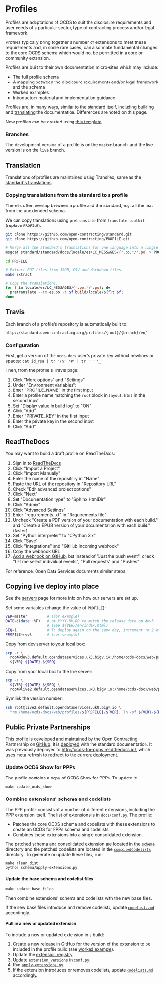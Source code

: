 # Profiles

Profiles are adaptations of OCDS to suit the disclosure requirements and user needs of a particular sector, type of contracting process and/or legal framework.

Profiles typically bring together a number of extensions to meet these requirements and, in some rare cases, can also make fundamental changes to the core OCDS schema which would not be permitted in a core or community extension.

Profiles are built to their own documentation micro-sites which may include:

* The full profile schema
* A mapping between the disclosure requirements and/or legal framework and the schema
* Worked examples
* Introductory material and implementation guidance

Profiles are, in many ways, similar to the [standard](../standard) itself, including [building](../standard/technical/build) and [translating](../standard/translation) the documentation. Differences are noted on this page.

New profiles can be created using [this template](https://github.com/open-contracting/standard_profile_template).

### Branches

The development version of a profile is on the `master` branch, and the live version is on the `live` branch.

## Translation

Translations of profiles are maintained using Transifex, same as the [standard's translations](../standard/translation).

### Copying translations from the standard to a profile

There is often overlap between a profile and the standard, e.g. all the text from the unextended schema.

We can copy translations using `pretranslate` from `translate-toolkit` (replace `PROFILE`):

```bash
git clone https://github.com/open-contracting/standard.git
git clone https://github.com/open-contracting/PROFILE.git

# Merge all the standard's translations for one language into a single file.
msgcat standard/standard/docs/locale/es/LC_MESSAGES/{*.po,*/*.po} > PROFILE/es.po

cd PROFILE

# Extract POT files from JSON, CSV and Markdown files.
make extract

# Copy the translations.
for f in locale/es/LC_MESSAGES/{*.po,*/*.po}; do
  pretranslate --tm es.po -t $f build/locale/${f}t $f;
done
```

## Travis

Each branch of a profile's repository is automatically built to:

`http://standard.open-contracting.org/profiles/{root}/{branch}/en/`

### Configuration

First, get a version of the `ocds-docs` user's private key without newlines or spaces: `cat id_rsa | tr '\n' '#' | tr ' ' '_'`

Then, from the profile's Travis page:

1. Click "More options" and "Settings"
1. Under "Environment Variables":
  1. Enter "PROFILE_NAME" in the first input
  1. Enter a profile name matching the `root` block in `layout.html` in the second input
  1. Set "Display value in build log" to "ON"
  1. Click "Add"
  1. Enter "PRIVATE_KEY" in the first input
  1. Enter the private key in the second input
  1. Click "Add"

## ReadTheDocs

You may want to build a draft profile on ReadTheDocs:

1. Sign in to [ReadTheDocs](https://readthedocs.org/dashboard/)
1. Click "Import a Project"
1. Click "Import Manually"
1. Enter the name of the repository in "Name"
1. Paste the URL of the repository in "Repository URL"
1. Check "Edit advanced project options"
1. Click "Next"
1. Set "Documentation type" to "Sphinx HtmlDir"
1. Click "Admin"
1. Click "Advanced Settings"
1. Enter "requirements.txt" in "Requirements file"
1. Uncheck "Create a PDF version of your documentation with each build." and "Create a EPUB version of your documentation with each build." (faster)
1. Set "Python interpreter" to "CPython 3.x"
1. Click "Save"
1. Click "Integrations" and "GitHub incoming webhook"
1. Copy the webhook URL
1. [Add a webhook on GitHub](https://docs.readthedocs.io/en/latest/webhooks.html#github), but instead of "Just the push event", check "Let me select individual events", "Pull requests" and "Pushes"

For reference, Open Data Services [documents similar steps](https://github.com/OpenDataServices/sphinx-base#building-on-readthedocs).

## Copying live deploy into place

See the [servers](../systems/servers) page for more info on how our servers are set up.

Set some variables (change the value of `PROFILE`):

```bash
VER=master         # (for example)
DATE=$(date +%F)   # or YYYY-MM-DD to match the release date on dev3
                   # (see ${VER}/en/index.html)
SEQ=1              # To deploy again on the same day, increment to 2 etc
PROFILE=root       # (for example)
```

Copy from dev server to your local box:

```bash
scp -r \
  root@dev3.default.opendataservices.uk0.bigv.io:/home/ocds-docs/web/profiles/${PROFILE}/${VER} \
  ${VER}-${DATE}-${SEQ}
```

Copy from your local box to the live server:

```bash
scp -r \
  ${VER}-${DATE}-${SEQ} \
  root@live2.default.opendataservices.uk0.bigv.io:/home/ocds-docs/web/profiles/${PROFILE}/
```

Symlink the version number:

```bash
ssh root@live2.default.opendataservices.uk0.bigv.io \
  "rm /home/ocds-docs/web/profiles/${PROFILE}/${VER}; ln -sf ${VER}-${DATE}-${SEQ} /home/ocds-docs/web/profiles/${PROFILE}/${VER}"
```

## Public Private Partnerships

[This profile](http://standard.open-contracting.org/profiles/ppp/latest/en/) is developed and maintained by the Open Contracting Partnership on [GitHub](https://github.com/open-contracting/public-private-partnerships). It is [deployed](http://standard.open-contracting.org/profiles/ppp/) with the standard documentation. It was previously deployed to <http://ocds-for-ppps.readthedocs.io/>, which uses meta refresh to redirect to the current deployment.

### Update OCDS Show for PPPs

The profile contains a copy of OCDS Show for PPPs. To update it:

```shell
make update_ocds_show
```

### Combine extensions' schema and codelists

The PPP profile consists of a number of different extensions, including the PPP extension itself. The list of extensions is in `docs/conf.py`. The profile:

* Patches the core OCDS schema and codelists with these extensions to create an OCDS for PPPs schema and codelists
* Combines these extensions into a single consolidated extension.

The patched schema and consolidated extension are located in the [`schema`](https://github.com/open-contracting/public-private-partnerships/tree/master/schema) directory and the patched codelists are located in the [`compiledCodelists`](https://github.com/open-contracting/public-private-partnerships/tree/master/compiledCodelists) directory. To generate or update these files, run:

```shell
make clean_dist
python schema/apply-extensions.py
```

#### Update the base schema and codelist files

```
make update_base_files
```

Then combine extensions' schema and codelists with the new base files.

If the new base files introduce and remove codelists, update [`codelists.md`](https://github.com/open-contracting/public-private-partnerships/blob/master/docs/reference/codelists.md) accordingly.

#### Pull in a new or updated extension

To include a new or updated extension in a build:

1. Create a new release in GitHub for the version of the extension to be included in the profile build (see [worked example](../standard/technical/deployment#pin-extensions)).
1. Update the [extension registry](https://github.com/open-contracting/extension_registry).
1. Update `extension_versions` in [`conf.py`](https://github.com/open-contracting/public-private-partnerships/blob/master/docs/conf.py).
1. Run [`apply-extensions.py`](https://github.com/open-contracting/public-private-partnerships/blob/master/schema/apply-extensions.py).
1. If the extension introduces or removes codelists, update [`codelists.md`](https://github.com/open-contracting/public-private-partnerships/blob/master/docs/reference/codelists.md) accordingly.
